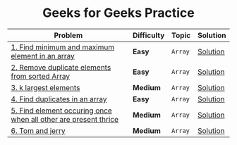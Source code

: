<div align = "center">

# Geeks for Geeks Practice

| Problem                                                                                                                                           | Difficulty | Topic   | Solution                                                                                 |
| ------------------------------------------------------------------------------------------------------------------------------------------------- | ---------- | ------- | ---------------------------------------------------------------------------------------- |
| [1. Find minimum and maximum element in an array](https://practice.geeksforgeeks.org/problems/find-minimum-and-maximum-element-in-an-array4428/0) | **Easy**   | `Array` | [Solution](../GeeksforGeeks/Arrays/001.Find_minimum_and_maximum_element_in_an_array.cpp) |
| [2. Remove duplicate elements from sorted Array](https://practice.geeksforgeeks.org/problems/remove-duplicate-elements-from-sorted-array/0)       | **Easy**   | `Array` | [Solution](../GeeksforGeeks/Arrays/002.Remove_duplicate_elements_from_sorted_Array.cpp)  |
| [3. k largest elements](https://practice.geeksforgeeks.org/problems/k-largest-elements4206/1)                                                      | **Medium** | `Array` | [Solution](../GeeksforGeeks/Arrays/003.k_largest_elements.cpp)                           |
| [4. Find duplicates in an array](https://practice.geeksforgeeks.org/problems/find-duplicates-in-an-array/1?page=1&difficulty[]=0&curated[]=2&sortBy=submissions)                                                      | **Easy** | `Array` | [Solution](../GeeksforGeeks/Arrays/004.Find_duplicates_in_an_array.cpp)                           |
| [5. Find element occuring once when all other are present thrice](https://practice.geeksforgeeks.org/problems/find-element-occuring-once-when-all-other-are-present-thrice/0)                                                      | **Medium** | `Array` | [Solution](../GeeksforGeeks/Arrays/005.Find_element_occuring_once_when_all_other_are_present_thrice.cpp)                           |
| [6. Tom and jerry](https://practice.geeksforgeeks.org/problems/tom-and-jerry1325/0)                                                      | **Medium** | `Array` | [Solution](../GeeksforGeeks/Arrays/006.Tom_and_Jerry.cpp)                           |

</div>

